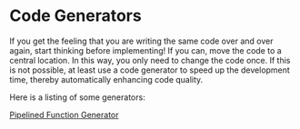 # Code Generators

If you get the feeling that you are writing the same code over and over again, start thinking before implementing! If you can, move the code to a central location. In this way, you only need to change the code once. If this is not possible, at least use a code generator to speed up the development time, thereby automatically enhancing code quality.

Here is a listing of some generators:

[Pipelined Function Generator](http://dickdral.blogspot.de/2016/05/a-generator-for-pipelined-functions.html)
